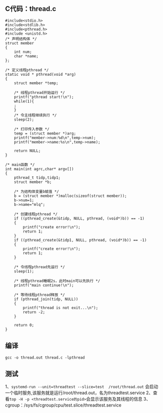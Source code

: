 ## C代码：thread.c
```
#include<stdio.h>
#include<stdlib.h>
#include<pthread.h>
#include <unistd.h> 
/* 声明结构体 */
struct member
{
    int num;
    char *name;
};     

/* 定义线程pthread */
static void * pthread(void *arg)       
{
    struct member *temp;
    
    /* 线程pthread开始运行 */
    printf("pthread start!\n");
    while(1){
    ;
    }
    /* 令主线程继续执行 */
    sleep(2);
    
    /* 打印传入参数 */
    temp = (struct member *)arg;      
    printf("member->num:%d\n",temp->num);
    printf("member->name:%s\n",temp->name);
    
    return NULL;
}

/* main函数 */
int main(int agrc,char* argv[])
{
    pthread_t tidp,tidp1;
    struct member *b;

    /* 为结构体变量b赋值 */
    b = (struct member *)malloc(sizeof(struct member));           
    b->num=1;
    b->name="mlq";              

    /* 创建线程pthread */
    if ((pthread_create(&tidp, NULL, pthread, (void*)b)) == -1)
    {
        printf("create error!\n");
        return 1;
    }
    if ((pthread_create(&tidp1, NULL, pthread, (void*)b)) == -1)
    {
        printf("create error!\n");
        return 1;
    }

    /* 令线程pthread先运行 */
    sleep(1);
    
    /* 线程pthread睡眠2s，此时main可以先执行 */
    printf("main continue!\n");
    
    /* 等待线程pthread释放 */
    if (pthread_join(tidp, NULL))                  
    {
        printf("thread is not exit...\n");
        return -2;
    }
    
    return 0;
}
```
## 编译
```
gcc -o thread.out thread.c -lpthread
```
## 测试
1、`systemd-run --unit=threadtest --slice=test  /root/thread.out` 会启动一个临时服务,该服务就是运行/root/thread.out，名为threadtest.service
2、查看`top -H -p <threadtest.service的pid>`会显示该服务及其线程的信息
3、cgroup：/sys/fs/cgroup/cpu/test.slice/threadtest.service